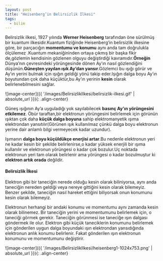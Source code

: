 ```yaml
---
layout: post
title: "Heisenberg’in Belirsizlik İlkesi"
tags:
  - bilim
---
```


Belirsizlik ilkesi, 1927 yılında **Werner Heisenberg** tarafından öne sürülmüş bir kuantum ilkesidir.Kuantum fiziğinde Heisenberg’in belirsizlik ilkesine göre, bir parçacığın **momentumu ve konumu** aynı anda tam doğrulukla ölçülemez .Kuantum mekaniğininden ortaya çıkmış bir başka fikir de,gözlemin kendisinin gözlenen olguyu değiştirdiği kavramıdır.**Örneğin** Dünya’nın çevresindeki yörüngesinde dönen Ay’ın nasıl gözlendiğini düşünün.**Güneşten yayılan ışık Ay’dan yansır**.Gözlemci bu ışığı görür ve Ay’ın yerini bulmak için ışığın geldiği yönü takip eder.Işığın dalga boyu Ay’ın boyutundan çok daha küçüktür,bu Ay’ın yerinin **kesin** olarak belirlenebilmesini sağlar.

![image-center]({{ '/images/BelirsizlikIlkesi/belirsizlik-ilkesi.gif' | absolute_url }}){: .align-center}


Güneş ışığının Ay’a uyguladığı yok sayılabilecek **basınç Ay’ın yörüngesini etkilemez**.
Öbür taraftan,bir elektronun yörüngesini belirlemek için görünün ışıktan çok daha **küçük dalga boyuna** sahip elektromanyetik ışıma elektrondan yansıtılır(Görünen ışık kullanılmaz çünkü dalga boyu elektronun yerine dair anlamlı bilgi vermeyecek kadar uzundur).

Işımanın **dalga boyu küçüldükçe enerjisi artar**.Bu nedenle elektronun yeri ne kadar kesin bir şekilde belirlenirse,o kadar yüksek enerjili bir ışıma kullanılır ve elektronun yörüngesi o kadar çok bozulur.Uç noktada elektronun yeri tam olarak belirlenir ama yörüngesi o kadar bozulmuştur ki **elektron artık orada** değildir.

#### Belirsizlik İlkesi

Elektron gibi bir taneciğin nerede olduğu kesin olarak biliniyorsa, aynı anda taneciğin nereden geldiği veya nereye gittiğini kesin olarak bilemeyiz. Benzer şekilde, taneciğin nasıl hareket ettiğini biliyorsak onun konumunu kesin olarak bilemeyiz.

Elektronun herhangi bir andaki konumu ve momentumu aynı zamanda kesin olarak bilinemez. Bir taneciğin yerini ve momentumunu belirlemek için, o taneciği görmek gerekir. Taneciğin görünmesi ise taneciğe ışın dalgası göndermek ile olur. Elektron gibi küçük taneciklerin konumunu belirlemek için gönderilen uygun dalga boyundaki ışın elektrondan yansıdığında elektronun anlık konumu belirlenir. Fakat gönderilen ışın elektronun konumunu ve momentumunu değiştirir.

![image-center]({{ '/images/BelirsizlikIlkesi/heisenberg1-1024x753.png' | absolute_url }}){: .align-center}
